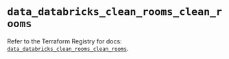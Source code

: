 # `data_databricks_clean_rooms_clean_rooms`

Refer to the Terraform Registry for docs: [`data_databricks_clean_rooms_clean_rooms`](https://registry.terraform.io/providers/databricks/databricks/1.87.1/docs/data-sources/clean_rooms_clean_rooms).
